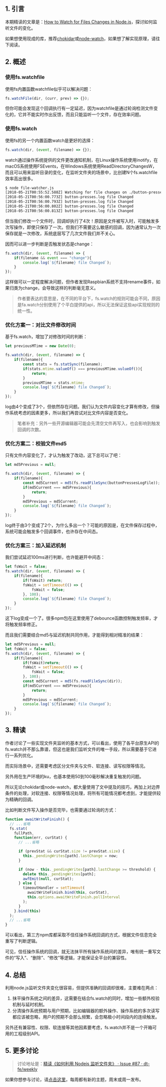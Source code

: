 ## 1. 引言

本期精读的文章是：[How to Watch for Files Changes in Node.js](http://thisdavej.com/how-to-watch-for-files-changes-in-node-js/)，探讨如何监听文件的变化。

如果想使用现成的库，推荐[chokidar](https://www.npmjs.com/package/chokidar)或[node-watch](https://www.npmjs.com/package/node-watch)，如果想了解实现原理，请往下阅读。

## 2. 概述

### 使用fs.watchfile

使用fs内置函数watchfile似乎可以解决问题：

```typescript
fs.watchFile(dir, (curr, prev) => {});
```

但你可能会发现这个回调执行有一定延迟，因为watchfile是通过轮询检测文件变化的，它并不能实时作出反馈，而且只能监听一个文件，存在效率问题。

### 使用fs.watch

使用fs的另一个内置函数watch是更好的选择：

```typescript
fs.watch(dir, (event, filename) => {});
```

watch通过操作系统提供的文件更改通知机制，在Linux操作系统使用inotify，在macOS系统使用FSEvents，在Windows系统使用ReadDirectoryChangesW，而且可以用来监听目录的变化，在监听文件夹的场景中，比创建N个fs.watchfile效率高出很多。

```bash
$ node file-watcher.js
[2018-05-21T00:55:52.588Z] Watching for file changes on ./button-presses.log
[2018-05-21T00:56:00.773Z] button-presses.log file Changed
[2018-05-21T00:56:00.793Z] button-presses.log file Changed
[2018-05-21T00:56:00.802Z] button-presses.log file Changed
[2018-05-21T00:56:00.813Z] button-presses.log file Changed
```

但当我们修改一个文件时，回调却执行了4次！原因是文件被写入时，可能触发多次写操作，即使只保存了一次。但我们不需要这么敏感的回调，因为通常认为一次保存就是一次修改，系统底层写了几次文件我们并不关心。

因而可以进一步判断是否触发状态是change：

```typescript
fs.watch(dir, (event, filename) => {
    if(filename && event === "change"){
        console.log(`${filename} file Changed`);
    }
});
```

这样做可以一定程度解决问题，但作者发现Raspbian系统不支持rename事件，如果归类为change，会导致这样的判断毫无意义。

> 作者要表达的意思是，在不同的平台下，fs.watch的规则可能会不同，原因是fa.watch分别使用了个平白提供的api，所以无法保证这些api实现规则的统一性。

### 优化方案一：对比文件修改时间

基于fs.watch，增加了对修改时间的判断：

```typescript
let previousMTime = new Date(0);

fs.watch(dir, (event, filename) => {
    if(filename){
        const stats = fs.statSync(filename);
        if(stats.mtime.valueOf() === previousMTime.vulueOf()){
            return;
        }
        previousMTime = stats.mtime;
        console.log(`${filename} file Changed`);
    }
});
```

log由4个变成了3个，但依然存在问题。我们认为文件内容变化才算有修改，但操作系统考虑的因素更多，所以我们再尝试对比文件内容是否变化。

> 笔者补充：另外一些开源编辑器可能会先清空文件再写入，也会影响到触发回调的次数。

### 优化方案二：校验文件md5

只有文件内容变化了，才认为触发了改动，这下总可以了吧：

```typescript
let md5Previous = null;

fs.watch(dir, (event, filename) => {
    if(filename){
        const md5Current = md5(fs.readFileSync(buttonPressesLogFile));
        if(md5Current === md5Previous){
            return;
        }
        md5Previous = md5Current;
        console.log(`${filename} file Changed`);
    }
});
```

log终于由3个变成了2个，为什么多出一个？可能的原因是，在文件保存过程中，系统可能会触发多个回调事件，也许存在中间态。

### 优化方案三：加入延迟机制

我们尝试延迟100ms进行判断，也许能避开中间态：

```typescript
let fsWait = false;
fs.watch(dir, (event, filename) => {
    if(filename){
        if(fsWait) return;
        fsWait = setTimeout(() => {
            fsWait = false;
        }, 100);
        console.log(`${filename} file Changed`);
    }
});
```

这下log变成一个了。很多npm包在这里使用了debounce函数控制触发频率，才将触发频率修正。

而且我们需要结合md5与延迟机制共同作用，才能得到相对精准的结果：

```typescript
let md5Previous = null;
let fsWait = false;
fs.watch(dir, (event, filename) => {
    if(filename){
        if(fsWait)return;
        fsWait = setTimeout(() => {
            fsWait = false;
        }, 100);
        const md5Current = md5(fs.readFileSync(dir));
        if(md5Current === md5Previous){
            return;
        }
        md5Previous = md5Current;
        console.log(`${filename} file Changed`);
    }
});
```

## 3. 精读

作者讨论了一些实现文件夹监听的基本方式，可以看出，使用了各平台原生API的fs.watch并不那么靠谱，但这也是我们监听文件的唯一手段，所以需要基于它进行一系列优化。

而实际场景中，还需要考虑区分文件夹与文件、软连接、读写权限等情况。

另外用在生产环境的ku，也基本使用50到100毫秒解决重复触发的问题。

所以无论chokidar或node-watch，都大量使用了文中提及的技巧，再加上对边界条件的处理，对软连接、权限等情况处理，将所有可能情况都考虑到，才能提供较为精确的回调。

比如判断文件写入操作是否完毕，也需要通过轮询的方式：

```typescript
function awaitWriteFinish() {
  // ...省略
  fs.stat(
    fullPath,
    function(err, curStat) {
      // ...省略

      if (prevStat && curStat.size != prevStat.size) {
        this._pendingWrites[path].lastChange = now;
      }

      if (now - this._pendingWrites[path].lastChange >= threshold) {
        delete this._pendingWrites[path];
        awfEmit(null, curStat);
      } else {
        timeoutHandler = setTimeout(
          awaitWriteFinish.bind(this, curStat),
          this.options.awaitWriteFinish.pollInterval
        );
      }
    }.bind(this)
  );
  // ...省略
}
```

可以看出，第三方npm库都采取不信任操作系统回调的方式，根据文件信息完全重写了判断逻辑。

可见，信任操作系统的回调，就无法抹平所有操作系统间的差异，唯有统一重写文件的“写入”、“删除”、“修改”等逻辑，才能保证全平台的兼容性。

## 4. 总结

利用node.js监听文件夹变化很容易，但提供准确的回调却很难，主要难在两点：

1. 抹平操作系统之间的差异，这需要在结合fs.watch的同时，增加一些额外校验机制与延时机制。
2. 分清操作系统预期与用户预期，比如编辑器的额外操作、操作系统的多次读写都应该被忽略，用户的预期不会那么频繁，会忽略极小时间段内的连续触发。

另外还有兼容性、权限、软连接等其他因素要考虑，fs.watch并不是一个开箱可用的工程级别API。

## 5. 更多讨论

> 讨论地址是：[精读《如何利用 Nodejs 监听文件夹》 · Issue #87 · dt-fe/weekly](https://link.juejin.im/?target=https%3A%2F%2Fgithub.com%2Fdt-fe%2Fweekly%2Fissues%2F87)

如果你想参与讨论，请[点击这里](https://github.com/dt-fe/weekly)，每周都有新的主题，周末或周一发布。





